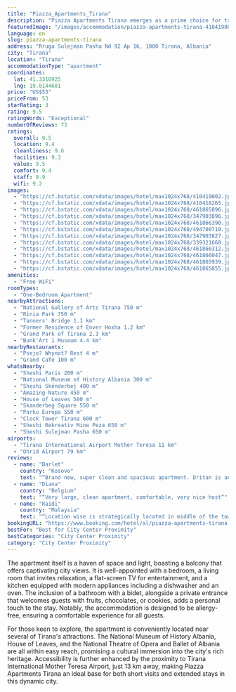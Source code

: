 ```yaml
---
title: "Piazza_Apartments_Tirana"
description: "Piazza Apartments Tirana emerges as a prime choice for travelers seeking a blend of comfort, convenience, and a glimpse into the vibrant culture of Tirana."
featuredImage: "/images/accommodation/piazza-apartments-tirana-410419002.jpg"
language: en
slug: piazza-apartments-tirana
address: "Rruga Sulejman Pasha Nd 92 Ap 16, 1000 Tirana, Albania"
city: "Tirana"
location: "Tirana"
accommodationType: "apartment"
coordinates:
  lat: 41.3310925
  lng: 19.8144681
price: "US$53"
priceFrom: 53
starRating: 3
rating: 9.5
ratingWords: "Exceptional"
numberOfReviews: 73
ratings:
  overall: 9.5
  location: 9.4
  cleanliness: 9.6
  facilities: 9.3
  value: 9.5
  comfort: 9.4
  staff: 9.9
  wifi: 9.2
images:
  - "https://cf.bstatic.com/xdata/images/hotel/max1024x768/410419002.jpg?k=e3650f2c2d9e1aadb5562d13670ed18d77d43b83ceeb0a109566d3f2a62b1c2b&o=&hp=1"
  - "https://cf.bstatic.com/xdata/images/hotel/max1024x768/410418265.jpg?k=1150393bca1eef26e60a75ec7b90ae866fa7f9682308b450193bb5579fdb6697&o=&hp=1"
  - "https://cf.bstatic.com/xdata/images/hotel/max1024x768/461865896.jpg?k=49075393990cec0e003ff2221cf896748e3e91d7194e3b66798ab1028badc020&o=&hp=1"
  - "https://cf.bstatic.com/xdata/images/hotel/max1024x768/347903896.jpg?k=1c9f640d3574931018b778cfca68a429e7ba8dee03ac293f972bbb706d9033dc&o=&hp=1"
  - "https://cf.bstatic.com/xdata/images/hotel/max1024x768/461866390.jpg?k=e0f680511699d5af8cdf8ca29da0c6cda84e2e38a674ca6956464d11d4efc952&o=&hp=1"
  - "https://cf.bstatic.com/xdata/images/hotel/max1024x768/494700710.jpg?k=a83199d75c83b9514d17618ab1c60cc09ec6e0823e53c71cc97df303f4a1f90c&o=&hp=1"
  - "https://cf.bstatic.com/xdata/images/hotel/max1024x768/347903827.jpg?k=4faced16d05060d495d4367d8df2b9b6b64a61d784dce79219902173500f2ed2&o=&hp=1"
  - "https://cf.bstatic.com/xdata/images/hotel/max1024x768/339321660.jpg?k=7354e559b930c488e8e23608d367b374fa7df165cb2fe125d697a9e3b49df5a3&o=&hp=1"
  - "https://cf.bstatic.com/xdata/images/hotel/max1024x768/461866312.jpg?k=51ad5112f79ed6aa4afe5ec73d95fec12300c61fca0a5458b0224b494eb70166&o=&hp=1"
  - "https://cf.bstatic.com/xdata/images/hotel/max1024x768/461866047.jpg?k=1a87dcaaef81bbf1855912cf6fe1912a5e47c5f56c90e4919a1f837ea7763fa0&o=&hp=1"
  - "https://cf.bstatic.com/xdata/images/hotel/max1024x768/461865939.jpg?k=b5a34be0100ae338cef86506b11a6e9361430f6f75b3964efd2dd44a65f41788&o=&hp=1"
  - "https://cf.bstatic.com/xdata/images/hotel/max1024x768/461865855.jpg?k=5a3142185b1461e709d3bb63c9967f1bdfcde1fbffdcf9cd489faf85218bfb82&o=&hp=1"
amenities:
  - "Free WiFi"
roomTypes:
  - "One-Bedroom Apartment"
nearbyAttractions:
  - "National Gallery of Arts Tirana 750 m"
  - "Rinia Park 750 m"
  - "Tanners' Bridge 1.1 km"
  - "Former Residence of Enver Hoxha 1.2 km"
  - "Grand Park of Tirana 2.3 km"
  - "Bunk'Art 1 Museum 4.4 km"
nearbyRestaurants:
  - "Psejo? Whynot? Rest 4 m"
  - "Grand Cafe 100 m"
whatsNearby:
  - "Sheshi Paris 200 m"
  - "National Museum of History Albania 300 m"
  - "Sheshi Skënderbej 400 m"
  - "Amazing Nature 450 m"
  - "House of Leaves 500 m"
  - "Skanderbeg Square 550 m"
  - "Parku Europa 550 m"
  - "Clock Tower Tirana 600 m"
  - "Sheshi Rekreativ Mine Peza 650 m"
  - "Sheshi Sulejman Pasha 650 m"
airports:
  - "Tirana International Airport Mother Teresa 11 km"
  - "Ohrid Airport 79 km"
reviews:
  - name: "Barlet"
    country: "Kosovo"
    text: "“Brand new, super clean and spacious apartment. Dritan is an amazing host who’ll be available for any questions or requests. Highly recommended property”"
  - name: "Diana"
    country: "Belgium"
    text: "“Very large, clean apartment, comfortable, very nice host”"
  - name: "Raidi"
    country: "Malaysia"
    text: "“Location wise is strategically located in middle of the town and all the facilities are readily available! Mr Dritan Kitani is very helpful and provide excellent services i.e. even up to providing transportation to us on our way back to bus station!”"
bookingURL: "https://www.booking.com/hotel/al/piazza-apartments-tirana.en-gb.html?aid=8035640"
bestFor: "Best for City Center Proximity"
bestCategories: "City Center Proximity"
category: "City Center Proximity"
---
```


The apartment itself is a haven of space and light, boasting a balcony that offers captivating city views. It is well-appointed with a bedroom, a living room that invites relaxation, a flat-screen TV for entertainment, and a kitchen equipped with modern appliances including a dishwasher and an oven. The inclusion of a bathroom with a bidet, alongside a private entrance that welcomes guests with fruits, chocolates, or cookies, adds a personal touch to the stay. Notably, the accommodation is designed to be allergy-free, ensuring a comfortable experience for all guests.

For those keen to explore, the apartment is conveniently located near several of Tirana's attractions. The National Museum of History Albania, House of Leaves, and the National Theatre of Opera and Ballet of Albania are all within easy reach, promising a cultural immersion into the city's rich heritage. Accessibility is further enhanced by the proximity to Tirana International Mother Teresa Airport, just 13 km away, making Piazza Apartments Tirana an ideal base for both short visits and extended stays in this dynamic city.